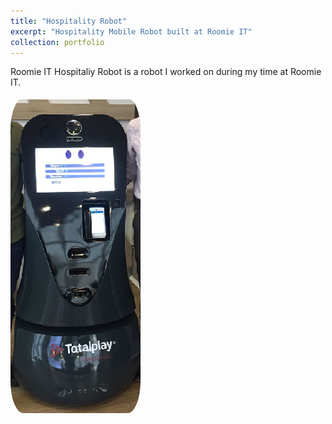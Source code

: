 ```yaml
---
title: "Hospitality Robot"
excerpt: "Hospitality Mobile Robot built at Roomie IT"
collection: portfolio
---
```


Roomie IT Hospitaliy Robot is a robot I worked on during my time at Roomie IT.
<br/>
<br/>
<img src="/images/totalplaybot.png" alt="Hospitality Robot" style="border-radius: 10%;">